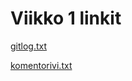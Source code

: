 # Viikko 1 linkit

[gitlog.txt](https://github.com/ilarim123/ot-harjoitustyo/blob/master/laskarit/viikko1/gitlog.txt)

[komentorivi.txt](https://github.com/ilarim123/ot-harjoitustyo/blob/master/laskarit/viikko1/komentorivi.txt)
